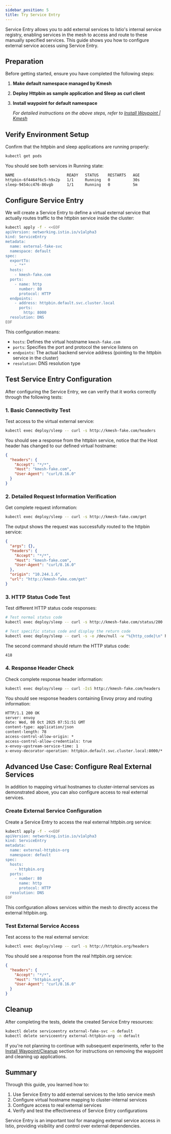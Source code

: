 ```yaml
---
sidebar_position: 5
title: Try Service Entry
---
```


Service Entry allows you to add external services to Istio's internal service registry, enabling services in the mesh to access and route to these manually specified services. This guide shows you how to configure external service access using Service Entry.

## Preparation

Before getting started, ensure you have completed the following steps:

1. **Make default namespace managed by Kmesh**
2. **Deploy Httpbin as sample application and Sleep as curl client**
3. **Install waypoint for default namespace**

   _For detailed instructions on the above steps, refer to [Install Waypoint | Kmesh](/docs/application-layer/install_waypoint.md#preparation)_

## Verify Environment Setup

Confirm that the httpbin and sleep applications are running properly:

```bash
kubectl get pods
```

You should see both services in Running state:

```bash
NAME                       READY   STATUS    RESTARTS   AGE
httpbin-6f4464f6c5-h9x2p   1/1     Running   0          30s
sleep-9454cc476-86vgb      1/1     Running   0          5m
```

## Configure Service Entry

We will create a Service Entry to define a virtual external service that actually routes traffic to the httpbin service inside the cluster:

```bash
kubectl apply -f - <<EOF
apiVersion: networking.istio.io/v1alpha3
kind: ServiceEntry
metadata:
  name: external-fake-svc
  namespace: default
spec:
  exportTo:
    - "*"
  hosts:
    - kmesh-fake.com
  ports:
    - name: http
      number: 80
      protocol: HTTP
  endpoints:
    - address: httpbin.default.svc.cluster.local
      ports:
        http: 8000
  resolution: DNS
EOF
```

This configuration means:

- `hosts`: Defines the virtual hostname `kmesh-fake.com`
- `ports`: Specifies the port and protocol the service listens on
- `endpoints`: The actual backend service address (pointing to the httpbin service in the cluster)
- `resolution`: DNS resolution type

## Test Service Entry Configuration

After configuring the Service Entry, we can verify that it works correctly through the following tests:

### 1. Basic Connectivity Test

Test access to the virtual external service:

```bash
kubectl exec deploy/sleep -- curl -s http://kmesh-fake.com/headers
```

You should see a response from the httpbin service, notice that the Host header has changed to our defined virtual hostname:

```json
{
  "headers": {
    "Accept": "*/*",
    "Host": "kmesh-fake.com",
    "User-Agent": "curl/8.16.0"
  }
}
```

### 2. Detailed Request Information Verification

Get complete request information:

```bash
kubectl exec deploy/sleep -- curl -s http://kmesh-fake.com/get
```

The output shows the request was successfully routed to the httpbin service:

```json
{
  "args": {},
  "headers": {
    "Accept": "*/*",
    "Host": "kmesh-fake.com",
    "User-Agent": "curl/8.16.0"
  },
  "origin": "10.244.1.6",
  "url": "http://kmesh-fake.com/get"
}
```

### 3. HTTP Status Code Test

Test different HTTP status code responses:

```bash
# Test normal status code
kubectl exec deploy/sleep -- curl -s http://kmesh-fake.com/status/200

# Test specific status code and display the return code
kubectl exec deploy/sleep -- curl -s -o /dev/null -w "%{http_code}\n" http://kmesh-fake.com/status/418
```

The second command should return the HTTP status code:

```txt
418
```

### 4. Response Header Check

Check complete response header information:

```bash
kubectl exec deploy/sleep -- curl -IsS http://kmesh-fake.com/headers
```

You should see response headers containing Envoy proxy and routing information:

```txt
HTTP/1.1 200 OK
server: envoy
date: Wed, 08 Oct 2025 07:51:51 GMT
content-type: application/json
content-length: 78
access-control-allow-origin: *
access-control-allow-credentials: true
x-envoy-upstream-service-time: 1
x-envoy-decorator-operation: httpbin.default.svc.cluster.local:8000/*
```

## Advanced Use Case: Configure Real External Services

In addition to mapping virtual hostnames to cluster-internal services as demonstrated above, you can also configure access to real external services.

### Create External Service Configuration

Create a Service Entry to access the real external httpbin.org service:

```bash
kubectl apply -f - <<EOF
apiVersion: networking.istio.io/v1alpha3
kind: ServiceEntry
metadata:
  name: external-httpbin-org
  namespace: default
spec:
  hosts:
    - httpbin.org
  ports:
    - number: 80
      name: http
      protocol: HTTP
  resolution: DNS
EOF
```

This configuration allows services within the mesh to directly access the external httpbin.org.

### Test External Service Access

Test access to the real external service:

```bash
kubectl exec deploy/sleep -- curl -s http://httpbin.org/headers
```

You should see a response from the real httpbin.org service:

```json
{
  "headers": {
    "Accept": "*/*",
    "Host": "httpbin.org",
    "User-Agent": "curl/8.16.0"
  }
}
```

## Cleanup

After completing the tests, delete the created Service Entry resources:

```bash
kubectl delete serviceentry external-fake-svc -n default
kubectl delete serviceentry external-httpbin-org -n default
```

If you're not planning to continue with subsequent experiments, refer to the [Install Waypoint/Cleanup](/docs/application-layer/install_waypoint.md#cleanup) section for instructions on removing the waypoint and cleaning up applications.

## Summary

Through this guide, you learned how to:

1. Use Service Entry to add external services to the Istio service mesh
2. Configure virtual hostname mapping to cluster-internal services
3. Configure access to real external services
4. Verify and test the effectiveness of Service Entry configurations

Service Entry is an important tool for managing external service access in Istio, providing visibility and control over external dependencies.
